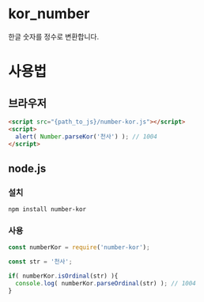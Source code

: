 # kor_number
한글 숫자를 정수로 변환합니다.

# 사용법
## 브라우저

```html
<script src="{path_to_js}/number-kor.js"></script>
<script>
  alert( Number.parseKor('천사') ); // 1004
</script>
```

## node.js

### 설치

```
npm install number-kor
```

### 사용

```javascript
const numberKor = require('number-kor');

const str = '천사';

if( numberKor.isOrdinal(str) ){
  console.log( numberKor.parseOrdinal(str) ); // 1004
}
```